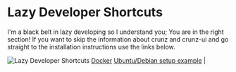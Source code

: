 # Lazy Developer Shortcuts

I'm a black belt in lazy developing so I understand you; You are in the right section! If you want to skip the information about crunz and crunz-ui and go straight to the installation instructions use the links below.

![Lazy Developer Shortcuts](https://user-images.githubusercontent.com/9921890/160165019-4c163fd7-cc5e-4b89-ade2-dcdfbbc9df30.png)
[Docker](DOCKER.md)
[Ubuntu/Debian setup example](UBUNTU_EXPL.md) |
